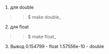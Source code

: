 1. для double 
>>$ make double_
2. для float
>>$ make float_
3. Вывод
0.154799 - float
1.57556e-10 - double 
 

